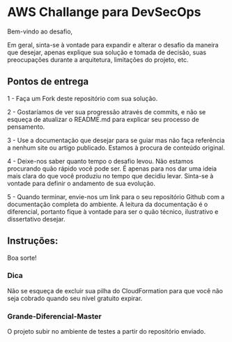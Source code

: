 # AWS Challange para DevSecOps

Bem-vindo ao desafio, 

Em geral, sinta-se à vontade para expandir e alterar o desafio da maneira que desejar, apenas explique sua solução e tomada de decisão, suas preocupações durante a arquitetura, limitações do projeto, etc.

## Pontos de entrega
1 - Faça um Fork deste repositório com sua solução.

2 - Gostaríamos de ver sua progressão através de commits, e não se esqueça de atualizar o README.md para explicar seu processo de pensamento.

3 - Use a documentação que desejar para se guiar mas não faça referência a nenhum site ou artigo publicado. Estamos à procura de conteúdo original.

4 - Deixe-nos saber quanto tempo o desafio levou. Não estamos procurando quão rápido você pode ser. É apenas para nos dar uma ideia mais clara do que você produziu no tempo que decidiu levar. Sinta-se à vontade para definir o andamento de sua evolução.

5 - Quando terminar, envie-nos um link para o seu repositório Github com a documentação completa do ambiente. A leitura da documentação é o diferencial, portanto fique à vontade para ser o quão técnico, ilustrativo e dissertativo desejar.

## Instruções:

Boa sorte!

### Dica
Não se esqueça de excluir sua pilha do CloudFormation para que você não seja cobrado quando seu nível gratuito expirar.

### Grande-Diferencial-Master
O projeto subir no ambiente de testes a partir do repositório enviado.
